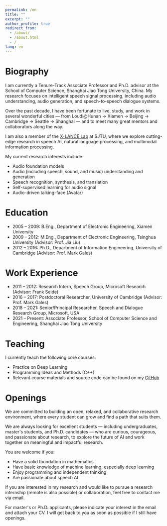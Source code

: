 ```yaml
---
permalink: /en
title: ""
excerpt: ""
author_profile: true
redirect_from: 
  - /about/
  - /about.html
  - /
lang: en
---
```

<span class='anchor' id='about-me'></span>

# Biography

I am currently a Tenure-Track Associate Professor and Ph.D. advisor at the School of Computer Science, Shanghai Jiao Tong University, China. My research focuses on intelligent speech signal processing, including audio understanding, audio generation, and speech-to-speech dialogue systems. 

Over the past decade, I have been fortunate to live, study, and work in several wonderful cities — from Loudi@Hunan → Xiamen → Beijing → Cambridge → Seattle → Shanghai — and to meet many great mentors and collaborators along the way.

I am also a member of the [X-LANCE Lab](https://x-lance.github.io/zh/) at SJTU, where we explore cutting-edge research in speech AI, natural language processing, and multimodal information processing.

My current research interests include:

- Audio foundation models  
- Audio (including speech, sound, and music) understanding and generation   
- Speech recognition, synthesis, and translation  
- Self-supervised learning for audio signal  
- Audio-driven talking-face (Avatar)   

# Education

- 2005 – 2009: B.Eng., Department of Electronic Engineering, Xiamen University  
- 2009 – 2012: M.Eng., Department of Electronic Engineering, Tsinghua University (Advisor: Prof. Jia Liu)  
- 2012 – 2016: Ph.D., Department of Information Engineering, University of Cambridge (Advisor: Prof. Mark Gales)  

# Work Experience

- 2011 – 2012: Research Intern, Speech Group, Microsoft Research (Advisor: Frank Seide)  
- 2016 – 2017: Postdoctoral Researcher, University of Cambridge (Advisor: Prof. Mark Gales)  
- 2018 – 2021: Senior/Principal Researcher, Speech and Dialogue Research Group, Microsoft, USA  
- 2021 – Present: Associate Professor, School of Computer Science and Engineering, Shanghai Jiao Tong University  

# Teaching

I currently teach the following core courses:

- Practice on Deep Learning  
- Programming Ideas and Methods (C++)  
- Relevant course materials and source code can be found on my [GitHub](https://github.com/)  

<!-- Note: Only completed industry projects are listed -->  

# Openings

We are committed to building an open, relaxed, and collaborative research environment, where every student can grow and find a path that suits them.

We are always looking for excellent students — including undergraduates, master's students, and Ph.D. candidates — who are curious, courageous, and passionate about research, to explore the future of AI and work together on meaningful and impactful research.

You are welcome if you:

- Have a solid foundation in mathematics  
- Have basic knowledge of machine learning, especially deep learning  
- Enjoy programming and independent thinking  
- Are passionate about speech AI  

If you are interested in my research and would like to pursue a research internship (remote is also possible) or collaboration, feel free to contact me via email.

For master's or Ph.D. applicants, please indicate your interest in the email and attach your CV. I will get back to you as soon as possible if I still have openings.



